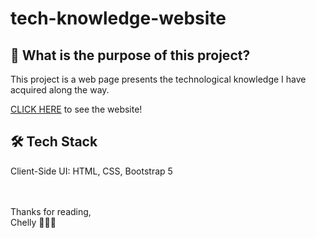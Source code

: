 ﻿# tech-knowledge-website

## 🤔 What is the purpose of this project?
This project is a web page presents the technological knowledge I have acquired along the way.<br/>

[CLICK HERE](http://tech-knowledge-website.s3-website-eu-west-1.amazonaws.com/) to see the website!<br/>

## 🛠 Tech Stack
Client-Side UI: HTML, CSS, Bootstrap 5
<br/><br/>

<br/>
Thanks for reading,
<br/>
Chelly 👩🏻‍💻
